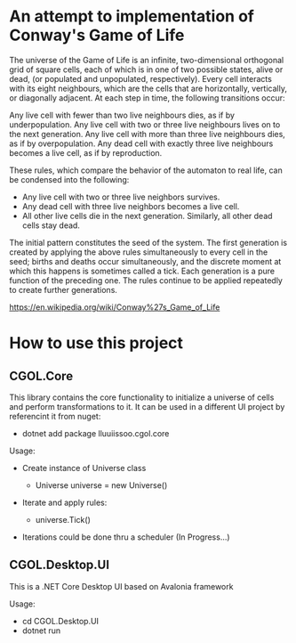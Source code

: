 <h1>An attempt to implementation of Conway's Game of Life</h1>

The universe of the Game of Life is an infinite, two-dimensional orthogonal grid of square cells, each of which is in one of two possible states, alive or dead, (or populated and unpopulated, respectively). Every cell interacts with its eight neighbours, which are the cells that are horizontally, vertically, or diagonally adjacent. At each step in time, the following transitions occur:

Any live cell with fewer than two live neighbours dies, as if by underpopulation.
Any live cell with two or three live neighbours lives on to the next generation.
Any live cell with more than three live neighbours dies, as if by overpopulation.
Any dead cell with exactly three live neighbours becomes a live cell, as if by reproduction.

These rules, which compare the behavior of the automaton to real life, can be condensed into the following:
- Any live cell with two or three live neighbors survives.
- Any dead cell with three live neighbors becomes a live cell.
- All other live cells die in the next generation. Similarly, all other dead cells stay dead.

The initial pattern constitutes the seed of the system. The first generation is created by applying the above rules simultaneously to every cell in the seed; births and deaths occur simultaneously, and the discrete moment at which this happens is sometimes called a tick. Each generation is a pure function of the preceding one. The rules continue to be applied repeatedly to create further generations.

https://en.wikipedia.org/wiki/Conway%27s_Game_of_Life

<h1>How to use this project</h1>

<h2>CGOL.Core</h2>
This library contains the core functionality to initialize a universe of cells and perform transformations to it.
It can be used in a different UI project by referencint it from nuget:

- dotnet add package lluuiissoo.cgol.core

Usage:

- Create instance of Universe class
  - Universe universe = new Universe()

- Iterate and apply rules:
  - universe.Tick()

- Iterations could be done thru a scheduler (In Progress...)

<h2>CGOL.Desktop.UI</h2>
This is a .NET Core Desktop UI based on Avalonia framework

Usage:
- cd CGOL.Desktop.UI
- dotnet run




